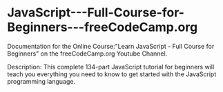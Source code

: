 # JavaScript---Full-Course-for-Beginners---freeCodeCamp.org
Documentation for the Online Course:"Learn JavaScript - Full Course for Beginners" on the freeCodeCamp.org Youtube Channel. 

Description:
This complete 134-part JavaScript tutorial for beginners will teach you everything you need to know to get started with the JavaScript programming language.
